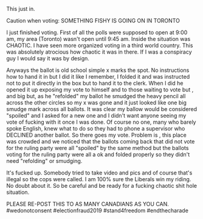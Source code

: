 This just in.

Caution when voting: SOMETHING FISHY IS GOING ON IN TORONTO

I just finished voting. First of all the polls were supposed to open at 9:00 am, my area (Toronto) wasn't open until 9:45 am. Inside the situation was CHAOTIC. I have seen more organized voting in a third world country. This was absolutely atrocious how chaotic it was in there. If I was a conspiracy guy I would say it was by design.

Anyways the ballot is old school simple x marks the spot. No instructions how to hand it in but I did it like I remember, I folded it and was instructed not to put it directly in the box but to hand it to the clerk. When I did he opened it up exposing my vote to himself and to those waiting to vote but , and big but, as he "refolded" my ballot he smudged the heavy pencil all across the other circles so my x was gone and it just looked like one big smudge mark across all ballots. It was clear my ballow would be considered "spoiled" and I asked for a new one and I didn't want anyone seeing my vote of fucking with it once I was done. Of course no one, many who barely spoke English, knew what to do so they had to phone a supervisor who DECLINED another ballot. So there goes my vote. Problem is , this place was crowded and we noticed that the ballots coming back that did not vote for the ruling party were all "spoiled" by the same method but the ballots voting for the ruling party were all a ok and folded properly so they didn't need "refolding" or smudging.

It's fucked up. Somebody tried to take video and pics and of course that's illegal so the cops were called. I am 100% sure the Liberals win my riding. No doubt about it. So be careful and be ready for a fucking chaotic shit hole situation.

PLEASE RE-POST THIS TO AS MANY CANADIANS AS YOU CAN. #wedonotconsent #electionfraud2019 #stand4freedom #endthecharade